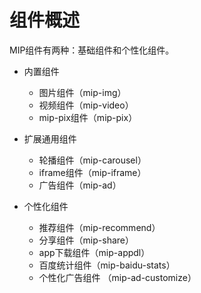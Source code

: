 # 组件概述

MIP组件有两种：基础组件和个性化组件。

- 内置组件

    - 图片组件（mip-img）
    - 视频组件（mip-video）
    - mip-pix组件（mip-pix）

- 扩展通用组件

    - 轮播组件（mip-carousel）
    - iframe组件（mip-iframe）
    - 广告组件（mip-ad）

- 个性化组件
	
    - 推荐组件（mip-recommend）
    - 分享组件（mip-share）
    - app下载组件（mip-appdl）
    - 百度统计组件（mip-baidu-stats）
    - 个性化广告组件 （mip-ad-customize）
